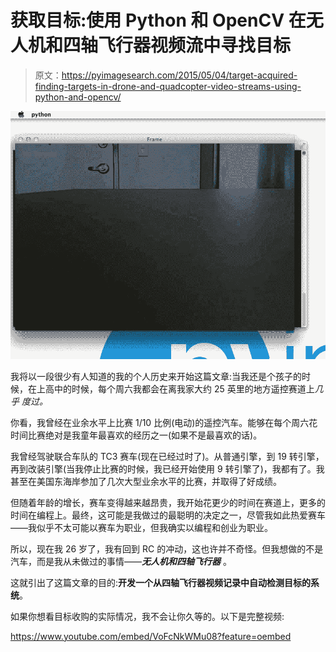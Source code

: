 # 获取目标:使用 Python 和 OpenCV 在无人机和四轴飞行器视频流中寻找目标

> 原文：<https://pyimagesearch.com/2015/05/04/target-acquired-finding-targets-in-drone-and-quadcopter-video-streams-using-python-and-opencv/>

[![](img/91f69506b59cad44bd9ec62ae1fb358b.png)](https://pyimagesearch.com/wp-content/uploads/2015/05/drone_example_02.gif)

我将以一段很少有人知道的我的个人历史来开始这篇文章:当我还是个孩子的时候，在上高中的时候，每个周六我都会在离我家大约 25 英里的地方遥控赛道上*几乎* *度过。*

你看，我曾经在业余水平上比赛 1/10 比例(电动)的遥控汽车。能够在每个周六花时间比赛绝对是我童年最喜欢的经历之一(如果不是最喜欢的话)。

我曾经驾驶联合车队的 TC3 赛车(现在已经过时了)。从普通引擎，到 19 转引擎，再到改装引擎(当我停止比赛的时候，我已经开始使用 9 转引擎了)，我都有了。我甚至在美国东海岸参加了几次大型业余水平的比赛，并取得了好成绩。

但随着年龄的增长，赛车变得越来越昂贵，我开始花更少的时间在赛道上，更多的时间在编程上。最终，这可能是我做过的最聪明的决定之一，尽管我如此热爱赛车——我似乎不太可能以赛车为职业，但我确实以编程和创业为职业。

所以，现在我 26 岁了，我有回到 RC 的冲动，这也许并不奇怪。但我想做的不是汽车，而是我从未做过的事情——***无人机和四轴飞行器*** 。

这就引出了这篇文章的目的:**开发一个从四轴飞行器视频记录中自动检测目标的系统**。

如果你想看目标收购的实际情况，我不会让你久等的。以下是完整视频:

<https://www.youtube.com/embed/VoFcNkWMu08?feature=oembed>